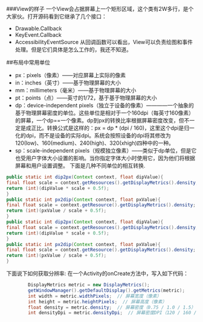 ###View的样子
一个View会占据屏幕上一个矩形区域，这个类有2W多行，是个大家伙。打开源码看到它继承了几个接口：
*  Drawable.Callback
*  KeyEvent.Callback
*  AccessibilityEventSource 
从回调函数可以看出，View可以负责绘图和事件处理。但是它们具体是怎么工作的，我还不知道。


##布局中常用单位
* px：pixels（像素）——对应屏幕上实际的像素
* in：inches（英寸）——基于物理屏幕的大小
* mm：millimeters（毫米）——基于物理屏幕的大小
* pt：points（点）——英寸的1/72，基于基于物理屏幕的大小
* dp：device-independent pixels（独立于设备的像素）————一个抽象的基于物理屏幕密度的单位。这些单位是相对于一个160dpi（每英寸160像素）的屏幕，一个dp==一个像素。dp到px的转换比率根据屏幕密度改变，但不一定是成正比。转换公式是这样的：px = dp * (dpi / 160)，这里这个dpi是归一化的dpi，而不是设备的实际dpi。系统会按照设备的dpi将其修改为120(low)、160(medium)、240(high)、320(xhigh)四种中的一种。
* sp：scale-independent pixels（规模独立像素）——类似于dp单位，但是它也受用户字体大小设置的影响。当你指定字体大小时使用它，因为他们将根据屏幕和用户设置调整。
下面是几种不同单位的相互转换.
```java
public static int dip2px(Context context, float dipValue){ 
final float scale = context.getResources().getDisplayMetrics().density; 
return (int)(dipValue * scale + 0.5f); 
} 
public static int px2dip(Context context, float pxValue){ 
final float scale = context.getResource().getDisplayMetrics().density; 
return (int)(pxValue / scale + 0.5f); 
} 
public static int dip2px(Context context, float dipValue){ 
final float scale = context.getResources().getDisplayMetrics().density; 
return (int)(dipValue * scale + 0.5f); 
} 
public static int px2dip(Context context, float pxValue){ 
final float scale = context.getResource().getDisplayMetrics().density; 
return (int)(pxValue / scale + 0.5f); 
}
```
下面说下如何获取分辨率:
在一个Activity的onCreate方法中，写入如下代码：
```java
        DisplayMetrics metric = new DisplayMetrics();
        getWindowManager().getDefaultDisplay().getMetrics(metric);
        int width = metric.widthPixels;  // 屏幕宽度（像素）
        int height = metric.heightPixels;  // 屏幕高度（像素）
        float density = metric.density;  // 屏幕密度（0.75 / 1.0 / 1.5）
        int densityDpi = metric.densityDpi;  // 屏幕密度DPI（120 / 160 / 240）
```